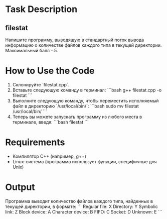# Task Description
## filestat
Напишите программу, выводящую в стандартный поток вывода информацию о количестве файлов каждого типа в текущей директории. Максимальный балл - 5.

# How to Use the Code
1. Склонируйте \`filestat.cpp\`.
2. Вставьте следующую команду в терминал:
   \`\`\`bash
   g++ filestat.cpp -o filestat
   \`\`\`
3. Выполните следующую команду, чтобы переместить исполняемый файл в директорию \`/usr/local/bin/\`:
   \`\`\`bash
   sudo mv filestat /usr/local/bin/
   \`\`\`
4. Теперь вы можете запускать программу из любого места в терминале, введя:
   \`\`\`bash
   filestat
   \`\`\`

# Requirements
- Компилятор C++ (например, g++)
- Linux-система (программа использует функции, специфичные для Unix)

# Output
Программа выводит количество файлов каждого типа, найденных в текущей директории, в формате:
\`\`\`
Regular file: X
Directory: Y
Symbolic link: Z
Block device: A
Character device: B
FIFO: C
Socket: D
Unknown: E
\`\`\`
